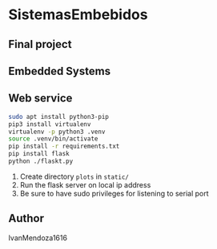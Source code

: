 # SistemasEmbebidos
## Final project
## Embedded Systems


## Web service

``` bash
sudo apt install python3-pip
pip3 install virtualenv
virtualenv -p python3 .venv
source .venv/bin/activate
pip install -r requirements.txt
pip install flask
python ./flaskt.py
```

1. Create directory `plots` in `static/`
2. Run the flask server on local ip address
3. Be sure to have sudo privileges for listening to serial port

## Author
IvanMendoza1616

